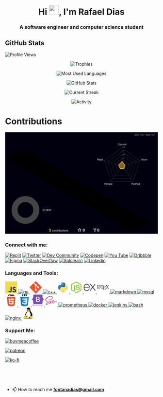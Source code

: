 <!--

### Hi there 👋

![Top Languages Card](https://github-readme-stats.vercel.app/api/top-langs/?username=Draf09)

**Draf09/Draf09** is a ✨ _special_ ✨ repository because its `README.md` (this file) appears on your GitHub profile.

Here are some ideas to get you started:

- 🔭 I’m currently working on ...
- 🌱 I’m currently learning ...
- 👯 I’m looking to collaborate on ...
- 🤔 I’m looking for help with ...
- 💬 Ask me about ...
- 📫 How to reach me: ...
- 😄 Pronouns: ...
- ⚡ Fun fact: ...
-->


<h1 align="center">Hi <img width="32px" height="32px" src="https://raw.githubusercontent.com/MartinHeinz/MartinHeinz/master/wave.gif"/>, I'm Rafael Dias</h1>
<h3 align="center">A software engineer and computer science student</h3>


## GitHub Stats

![Profile Views](https://komarev.com/ghpvc/?username=Draf09&style=for-the-badge&color=green)


<p align="center"> <img alt="Trophies" src="https://github-profile-trophy.vercel.app/?username=Draf09&column=3&theme=nord&margin-w=5&margin-h=5&no-frame=true" /> </p>

<p align="center"> <img alt="Most Used Languages" src="https://github-readme-stats.vercel.app/api/top-langs?username=Draf09&show_icons=true&locale=en&layout=compact&theme=github_dark" /> </p>



<p align="center"> <img alt="GitHub Stats" src="https://github-readme-stats.vercel.app/api?username=Draf09&show_icons=true&locale=en&theme=github_dark" /> </p>
<p align="center"> <img alt="Current Streak" src="https://github-readme-streak-stats.herokuapp.com/?user=Draf09&theme=dark" /> </p>

<p align="center"> <img alt="Activity" src="https://activity-graph.herokuapp.com/graph?username=Draf09&theme=github" /> </p>

# Contributions

![](./profile-3d-contrib/profile-night-rainbow.svg)



<h3 align="left">Connect with me:</h3>

[![Replit](https://img.shields.io/badge/-Repl.it-212121?logo=replit&logoWidth=20&logoColor=f0f0f0&style=flat-square)](https://replit.com/@Draf09)
[![Twitter](https://img.shields.io/badge/-Twitter-1DA1F2?logo=twitter&logoWidth=20&logoColor=white&style=flat-square)](https://twitter.com/fontana_dias)
[![Dev Community](https://img.shields.io/badge/-Dev.to-212121?logo=devdotto&logoWidth=20&logoColor=white&style=flat-square)](https://dev.to/diasrafa)
[![Codepen](https://img.shields.io/badge/-Codepen-545454?logo=codepen&logoWidth=20&logoColor=white&style=flat-square)](https://codepen.io/draf09)
[![You Tube](https://img.shields.io/badge/-You_Tube-ff0000?logo=youtube&logoWidth=20&logoColor=white&style=flat-square)](https://www.youtube.com/channel/UCzv9uSgCQPo7_SHhFJ-_-HA)
[![Dribbble](https://img.shields.io/badge/-Dribbble-e54786?logo=dribbble&logoWidth=20&logoColor=white&style=flat-square)](https://dribbble.com/diasrafa)
[![Figma](https://img.shields.io/badge/-Figma-e54786?logo=figma&logoWidth=20&logoColor=white&style=flat-square)](https://figma.com/@diasrafa)
[![StackOverflow](https://img.shields.io/badge/-StackOverflow-f48024?logo=stackoverflow&logoWidth=20&logoColor=white&style=flat-square)](https://stackoverflow.com/users/6543741/fontanadias)
[![Sololearn](https://img.shields.io/badge/-Linkedin-blue?logo=linkedin&logoWidth=20&logoColor=white&style=flat-square)](https://www.linkedin.com/in/rafael-fontana-dias-17930513/)
[![Linkedin](https://img.shields.io/badge/-Sololearn-blue?logo=sololearn&logoWidth=20&logoColor=white&style=flat-square)](https://sololearn.page.link/DraF)


<h3 align="left">Languages and Tools:</h3>

<p align="left">

  <a href="https://developer.mozilla.org/en-US/docs/Web/JavaScript" target="_blank">
    <img src="https://raw.githubusercontent.com/devicons/devicon/master/icons/javascript/javascript-original.svg"
      alt="javascript" width="40" height="40" />
  </a>


  <a href="https://go.dev/" target="_blank">
    <img src="https://cdn.jsdelivr.net/gh/devicons/devicon/icons/go/go-original-wordmark.svg"
      alt="go" width="40" height="40" />
  </a>
  

  <a href="https://git-scm.com/" target="_blank">
    <img src="https://raw.githubusercontent.com/devicons/devicon/master/icons/git/git-original.svg" alt="git" width="40" height="40" />
  </a>

  <a href="https://cplusplus.com/" target="_blank">
    <img src="https://cdn.jsdelivr.net/gh/devicons/devicon/icons/cplusplus/cplusplus-original.svg" alt="c++" width="40" height="40" />
  </a>  


  <a href="https://www.python.org" target="_blank">
    <img src="https://raw.githubusercontent.com/devicons/devicon/master/icons/python/python-original.svg" alt="python"
      width="40" height="40" />
  </a>


  <a href="https://nodejs.org" target="_blank">
    <img src="https://raw.githubusercontent.com/devicons/devicon/master/icons/nodejs/nodejs-original.svg" alt="nodejs"
      width="40" height="40" />
  </a>


  <a href="https://expressjs.com" target="_blank">
    <img src="https://raw.githubusercontent.com/devicons/devicon/master/icons/express/express-original.svg"
      alt="express" width="40" height="40" />
  </a>


  <a href="https://www.latex-project.org/" target="_blank">
    <img src="https://raw.githubusercontent.com/devicons/devicon/master/icons/latex/latex-original.svg" alt="latex" width="40" height="40" />
  </a>


  <a href="https://www.markdownguide.org/" target="_blank">
    <img src="https://cdn.jsdelivr.net/gh/devicons/devicon/icons/markdown/markdown-original.svg" alt="markdown" width="40" height="40" />
  </a>


  <a href="https://www.mysql.com/" target="_blank">
    <img src="https://cdn.jsdelivr.net/gh/devicons/devicon/icons/mysql/mysql-original.svg" alt="mysql"
      width="40" height="40" />
  </a>


  <a href="https://www.w3.org/html/" target="_blank">
    <img src="https://raw.githubusercontent.com/devicons/devicon/master/icons/html5/html5-original-wordmark.svg"
      alt="html5" width="40" height="40" />
  </a>


  <a href="https://www.w3.org/css/" target="_blank">
    <img src="https://raw.githubusercontent.com/devicons/devicon/master/icons/css3/css3-original-wordmark.svg"
      alt="css3" width="40" height="40" />
  </a>

  <a href="https://getbootstrap.com" target="_blank">
    <img src="https://raw.githubusercontent.com/devicons/devicon/master/icons/bootstrap/bootstrap-plain-wordmark.svg"
      alt="bootstrap" width="40" height="40" />
  </a>


  <a href="https://sass-lang.com" target="_blank">
    <img src="https://raw.githubusercontent.com/devicons/devicon/master/icons/sass/sass-original.svg" alt="sass"
      width="40" height="40" />
  </a>


  <a href="https://prometheus.io/" target="_blank">
    <img src="https://cdn.jsdelivr.net/gh/devicons/devicon/icons/prometheus/prometheus-original.svg"
      alt="prometheus" width="40" height="40" />
  </a>


  <a href="https://www.docker.com/" target="_blank">
    <img
      src="https://cdn.jsdelivr.net/gh/devicons/devicon/icons/docker/docker-original.svg"
      alt="docker" width="40" height="40" />
  </a>


  <a href="https://www.jenkins.io/" target="_blank">
    <img
      src="https://cdn.jsdelivr.net/gh/devicons/devicon/icons/jenkins/jenkins-original.svg"
      alt="jenkins" width="40" height="40" />
  </a>


  <a href="https://www.gnu.org/software/bash/" target="_blank">
    <img src="https://www.vectorlogo.zone/logos/gnu_bash/gnu_bash-icon.svg" alt="bash" width="40" height="40" />
  </a>

  <a href="https://nginx.org" target="_blank">
    <img src="https://cdn.jsdelivr.net/gh/devicons/devicon/icons/nginx/nginx-original.svg" alt="nginx" width="40" height="40" />
  </a>


  <a href="https://www.linux.org/" target="_blank">
    <img src="https://raw.githubusercontent.com/devicons/devicon/master/icons/linux/linux-original.svg" alt="linux"
      width="40" height="40" />
  </a>

</p>

<h3 align="left">Support Me:</h3>
<p>
  <a href="https://www.buymeacoffee.com/diasrafa">
     <img src="https://cdn.buymeacoffee.com/buttons/v2/default-yellow.png"
      width="210" alt="buymeacoffee" />
  </a>
</p>

<p>
  <a href="https://www.buymeacoffee.com/diasrafa"> <img
      src="https://user-images.githubusercontent.com/72879799/168004698-6393f933-963b-4216-9d9c-55169e89b98f.png"
      width="210" alt="patreon" />
  </a>
</p>
<p>
  <a href="https://ko-fi.com/diasrafa"> <img
      src="https://user-images.githubusercontent.com/72879799/168007305-240720c9-4cb4-413e-923d-d03b0ef0907a.png"
      width="210" alt="ko-fi" />
  </a>
</p>
<br><br><br>




- 📫 How to reach me **fontanadias@gmail.com**